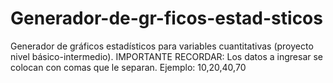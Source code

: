 # Generador-de-gr-ficos-estad-sticos
Generador de gráficos estadísticos para variables cuantitativas (proyecto nivel básico-intermedio).
IMPORTANTE RECORDAR: Los datos a ingresar se colocan con comas que le separan. Ejemplo: 10,20,40,70
